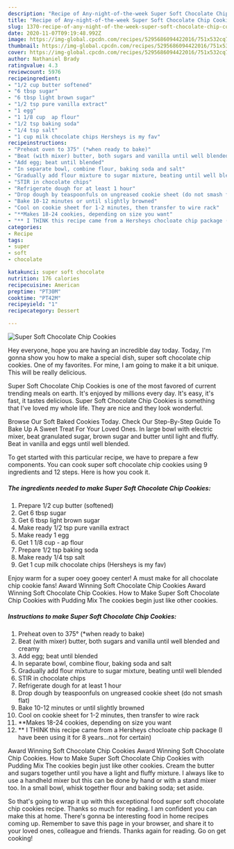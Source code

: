 ```yaml
---
description: "Recipe of Any-night-of-the-week Super Soft Chocolate Chip Cookies"
title: "Recipe of Any-night-of-the-week Super Soft Chocolate Chip Cookies"
slug: 1370-recipe-of-any-night-of-the-week-super-soft-chocolate-chip-cookies
date: 2020-11-07T09:19:48.992Z
image: https://img-global.cpcdn.com/recipes/5295686094422016/751x532cq70/super-soft-chocolate-chip-cookies-recipe-main-photo.jpg
thumbnail: https://img-global.cpcdn.com/recipes/5295686094422016/751x532cq70/super-soft-chocolate-chip-cookies-recipe-main-photo.jpg
cover: https://img-global.cpcdn.com/recipes/5295686094422016/751x532cq70/super-soft-chocolate-chip-cookies-recipe-main-photo.jpg
author: Nathaniel Brady
ratingvalue: 4.3
reviewcount: 5976
recipeingredient:
- "1/2 cup butter softened"
- "6 tbsp sugar"
- "6 tbsp light brown sugar"
- "1/2 tsp pure vanilla extract"
- "1 egg"
- "1 1/8 cup  ap flour"
- "1/2 tsp baking soda"
- "1/4 tsp salt"
- "1 cup milk chocolate chips Hersheys is my fav"
recipeinstructions:
- "Preheat oven to 375° (*when ready to bake)"
- "Beat (with mixer) butter, both sugars and vanilla until well blended and creamy"
- "Add egg; beat until blended"
- "In separate bowl, combine flour, baking soda and salt"
- "Gradually add flour mixture to sugar mixture, beating until well blended"
- "STIR in chocolate chips"
- "Refrigerate dough for at least 1 hour"
- "Drop dough by teaspoonfuls on ungreased cookie sheet (do not smash flat)"
- "Bake 10-12 minutes or until slightly browned"
- "Cool on cookie sheet for 1-2 minutes, then transfer to wire rack"
- "**Makes 18-24 cookies, depending on size you want"
- "** I THINK this recipe came from a Hersheys chocloate chip package (I have been using it for 8 years...not for certain)"
categories:
- Recipe
tags:
- super
- soft
- chocolate

katakunci: super soft chocolate 
nutrition: 176 calories
recipecuisine: American
preptime: "PT30M"
cooktime: "PT42M"
recipeyield: "1"
recipecategory: Dessert

---
```



![Super Soft Chocolate Chip Cookies](https://img-global.cpcdn.com/recipes/5295686094422016/751x532cq70/super-soft-chocolate-chip-cookies-recipe-main-photo.jpg)

Hey everyone, hope you are having an incredible day today. Today, I'm gonna show you how to make a special dish, super soft chocolate chip cookies. One of my favorites. For mine, I am going to make it a bit unique. This will be really delicious.

Super Soft Chocolate Chip Cookies is one of the most favored of current trending meals on earth. It's enjoyed by millions every day. It's easy, it's fast, it tastes delicious. Super Soft Chocolate Chip Cookies is something that I've loved my whole life. They are nice and they look wonderful.

Browse Our Soft Baked Cookies Today. Check Our Step-By-Step Guide To Bake Up A Sweet Treat For Your Loved Ones. In large bowl with electric mixer, beat granulated sugar, brown sugar and butter until light and fluffy. Beat in vanilla and eggs until well blended.


To get started with this particular recipe, we have to prepare a few components. You can cook super soft chocolate chip cookies using 9 ingredients and 12 steps. Here is how you cook it.

<!--inarticleads1-->

##### The ingredients needed to make Super Soft Chocolate Chip Cookies:

1. Prepare 1/2 cup butter (softened)
1. Get 6 tbsp sugar
1. Get 6 tbsp light brown sugar
1. Make ready 1/2 tsp pure vanilla extract
1. Make ready 1 egg
1. Get 1 1/8 cup - ap flour
1. Prepare 1/2 tsp baking soda
1. Make ready 1/4 tsp salt
1. Get 1 cup milk chocolate chips (Hersheys is my fav)


Enjoy warm for a super ooey gooey center! A must make for all chocolate chip cookie fans! Award Winning Soft Chocolate Chip Cookies Award Winning Soft Chocolate Chip Cookies. How to Make Super Soft Chocolate Chip Cookies with Pudding Mix The cookies begin just like other cookies. 

<!--inarticleads2-->

##### Instructions to make Super Soft Chocolate Chip Cookies:

1. Preheat oven to 375° (*when ready to bake)
1. Beat (with mixer) butter, both sugars and vanilla until well blended and creamy
1. Add egg; beat until blended
1. In separate bowl, combine flour, baking soda and salt
1. Gradually add flour mixture to sugar mixture, beating until well blended
1. STIR in chocolate chips
1. Refrigerate dough for at least 1 hour
1. Drop dough by teaspoonfuls on ungreased cookie sheet (do not smash flat)
1. Bake 10-12 minutes or until slightly browned
1. Cool on cookie sheet for 1-2 minutes, then transfer to wire rack
1. **Makes 18-24 cookies, depending on size you want
1. ** I THINK this recipe came from a Hersheys chocloate chip package (I have been using it for 8 years...not for certain)


Award Winning Soft Chocolate Chip Cookies Award Winning Soft Chocolate Chip Cookies. How to Make Super Soft Chocolate Chip Cookies with Pudding Mix The cookies begin just like other cookies. Cream the butter and sugars together until you have a light and fluffy mixture. I always like to use a handheld mixer but this can be done by hand or with a stand mixer too. In a small bowl, whisk together flour and baking soda; set aside. 

So that's going to wrap it up with this exceptional food super soft chocolate chip cookies recipe. Thanks so much for reading. I am confident you can make this at home. There's gonna be interesting food in home recipes coming up. Remember to save this page in your browser, and share it to your loved ones, colleague and friends. Thanks again for reading. Go on get cooking!
